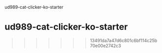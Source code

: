 ud989-cat-clicker-ko-starter

# ud989-cat-clicker-ko-starter
>>>>>>> 13491da7a47d6c801c6bf114c25b70e00e2742c3

